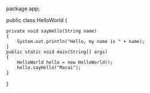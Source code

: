 package app;

public class HelloWorld {

	private void sayHello(String name)
	{
		System.out.println("Hello, my name is " + name);
	}
	public static void main(String[] args) 
	{
		HelloWorld hello = new HelloWorld();
		hello.sayHello("Macai");
	}
}

